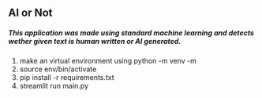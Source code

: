 ## AI or Not

##### This application was made using standard machine learning and detects wether given text is human written or AI generated.

1. make an virtual environment using python -m venv -m
2. source env/bin/activate
3. pip install -r requirements.txt
4. streamlit run main.py
